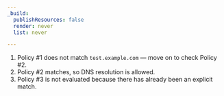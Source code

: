```yaml
---
_build:
  publishResources: false
  render: never
  list: never

---
```


  1. Policy #1 does not match `test.example.com` — move on to check Policy #2.
  2. Policy #2 matches, so DNS resolution is allowed.
  3. Policy #3 is not evaluated because there has already been an explicit match.